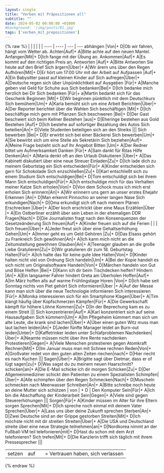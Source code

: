 ```yaml
---
layout: single
title: "Verben mit Präpositionen all"
subtitle: ""
date: 2024-05-02 00:00:00 +01000
#background: '/img/posts/01.jpg'
tags: ['verben_mit_prepositionen']
---
```


{% raw %}
| | | | |
| ---- | ---- | --- | --- 
abhängen |Von|+ D|Ob wir fahren, hängt vom Wetter ab.
Achten|Auf|+ A|Bitte achte auf den neuen Mantel.
Anfangen|Mit|+ D|Ich fange mit der Übung an.
Ankommen|Auf|+ A|Es kommt auf den richtigen Preis an.
Antworten |Auf|+ A|Bitte Antworten Sie heute auf den Brief
Sich ärgern|Über|+ A|Wir ärern uns über den Regen
Aufhören|Mit|+ D|Er hört um 17:00 Uhr mit der Arbeit auf
Aufpassen |Auf|+ A|Ein Babysitter passt auf kleinen Kinder auf
Sich aufregen|Über|+ A|Deutsche regen sich über Unpünklichtkeit auf
Ausgeben |Für|+ A|Manche geben viel Geld für Schuhe aus
Sich bedanken|Bei|+ D|Ich bedanke mich herzlich bei Dir
Sich bedanken |Für|+ a|Martin bedankt sich für das Geschenk
Beginnen |Mit|+ D|Wir beginnen pünktlich mit dem Deutschkurs
Sich bemühem|Um|+ A|Karla bemüht sich um eine Arbeit
Berichten|Über|+ A|Der Reporter berichtet über die Wahlen
Sich beschäftigen |Mit|+ D|Ich beschäftige mich gern mit Pflanzen
Sich beschweren |Bei|+ D|Der Gast beschwert sich beim Kellner
Bestehen |aus|+ D|Eheringe bestehen aus Gold
Bestehen |Auf|+ D|Ich bestehe auf sofortiger Bezahlung des Autos
Sich beteilien|An|+ D|Viele Studenten beteiligen sich an den Streiks
|||
Sich bewerben |Bei|+ D|Er erwirbt sich bei einer Bäckerei
Sich bewerben|Um|+ A|Sie bewirbt sich um eine Stelle als Sekretärin
Sich beziehen|Auf|+ A|Meine Frage bezieht sich auf Ihr Angebot
Bitten |Um|+ A|Der Redner bittet um Aufmerksamkeit
Danken |Für|+ A|Sam dankt für Ritas Hilfe
Denken|An|+ A|Maria denkt oft an den Urlaub
Diskutieren |Über|+ A|Das Kabinett diskutiert über eine neue Streuer
Einladen|Zu|+ D|Ich lade dich zu meinem Geburtstag ein
Sich entscheiden|Für|+ A|Kinder entscheiden sich gern für Schokolade
Sich enzschließen|Zu|+ D|Karl entschließt sich zu einem Studium
Sich entschuldigen|Bei|+ D|Tom entschuldigt sich bei ihrem Mann
Sich entschuldigen|Für|+ A|Ich entschuldige mich für das Verhalten meiner Katze
Sich erholen|Von|+ D|Von dem Schock muss ich mich erst erholen
Sich erinnern|An|+ A|Wir erinnern uns gern an unser erstes Ehejahr
Erkennen |An|+ D|Man erkennt Pinnochio an seiner langen Nase
Sich erkundigen|Nach|+ D|Oma erkundigt sich oft nach meinem Plänen
Erschrecken |Über|+ A|Der koch erschrickt über eine Maus
Erzählen|Über |+ A|Ein Ostberliner erzählt über sein Leben in der ehemaligen DDR 
Fragen|Nach|+ D|Die Journalisten fragt nach den Konsenquenzen der Gesetzeänderung
Sich freuen|Auf|+ A|Kinder freuen sich auf die Ferien
| | | 
Sich freuen|Über|+ A|Jeder freut sich über eine Gehaltserhöhung
Gehen|Um|+ A|Immer geht es um Geld
Gehören |Zu|+ D|Das Elsass  gehört zu Frankreich
Sich gewöhnen|An|+ A|Ich kann mich nicht an die Zeitumstellung gewöhnen
Glauben|An|+ A|Teenager glauben an die große Liebe
Gratulieren|Zu|+ D|Wir gratulieren dir zum 18. Geburtstag
Halten|Für|+ A|Ich halte das für keine gute Idee
Halten|Von|+ D|Kinder halten nicht viel von Ordnung
Sich handeln|Um|+ A|Bei der Kopie handelt es sich nicht um Originalsoftware
Handeln|Von|+ D|Märchen handeln von Gut und Böse
Helfen |Bei|+ D|Kann ich dir beim Tischdecken helfen?
Hindern |An|+ A|Ein langsamer Fahrer hindert Greta am Überholen
Hoffen|Auf|+ A|Im März hoffen alls auf warme Frühlingstage
Horen |Von|+ D|Ich habe seit Sonntag nichts von Piet  gehört
Sich informieren|Über |+ A|Auf der Messe kann man sich über die neue Technologie informieren
Sich interessieren |Für|+ A|Monika interessieren sich für ein Smartphone
Klagen|Über|+ A|Tim klangt häufig über Kopfschmerzen
Kämpfen|Für|+ A|Die Gewerkschaft kämpft für höhere Löhne
Kommen|Zu|+ D|In der Beprechung kam es zu einem Streit
|||
Sich konzentrieren|Auf|+ A|Karl konzentriert sich auf seine Hausaufgaben
Sich kümmern|Um|+ A|Im Pflegeheim kümmert man sich um alte Leute, die krank sind
lachen|Über|+ A|Über einen guten Witz muss man laut lachen
leiden|An|+ D|Jeder fünfte Manager leidet an Burn-out
leiden|Unter|+ D|Kaffetrinker leiden unter Schlafproblemen
Nachdenken|Über|+ A|Neamte müssen nicht über ihre Rente nachdenken
Protestieren|Gegen|+ A|Viele Menschen protestieren gegen Atomkraft
Rechnen|Mit|+ D|Im Januar muss man mit Schnee rechnen
Reden|Von|+ A|Großvater redet von den guten alten Zeiten
riechen|nach|+ D|Hier riecht es nach Kuchen
|||
Sagen|Über|+ A|Brigitte sagt über Dietmar, dass er of lügt
sagen|zu|+ D|Was sagst du zu meinem neuen Haarschnitt?
schicken|an|+ A|Die E-Mail schicke ich dir morgen
Schicken|Zu|+ D|Der Allgemeinmediziner schickt den Patienten zu einem Spezialisten
Schimpfen|Über|+ A|Alle schimpfen über den Regen
Schmecken|Nach|+ D|Muscheln schmecken nach Meerwasser
Schreiben|An|+ A|Bitte schreibe noch heute an deine Mutter
sich schützen | von | + D | Den Komputer
Sein|Für|+ A|Ich bin die Abschaffung der Kinderarbeit
Sein|Gegen|+ A|Viele sind gegen Steuererhöhungen
|||
Sorgen|Für|+ A|Kinder müssen im Alter für ihre Eltern sorgen
Sprechen|Mit|+ D|Ich spreche noch einmal mit deinem Vater
Sprechen|Über|+ A|Lass uns über deine Zukunft sprechen
Sterben|An|+ D|Zwei Deutsche sind an der Grippe gestorben
Streiten|Mit|+ D|Ich möchste nicht mit dir streiten
Streiten|Über|+ A|Die USA und Deutschland streite über eine neue Strategie
teilnehmen|an|+ D|Nordkorea nimmt an der Fußball-VM teil
telefonieren|mit|+ D|Hast du schon mit dem Arzt telefonieren?
Sich trefen|Mit|+ D|Die Kanzlerin trifft sich täglich mit ihrem Pressesprecher
|||

| | | | |
| ---- | ---- | --- | --- |
setzen | auf |  | = Vertrauen haben, sich verlassen 


{% endraw %}

